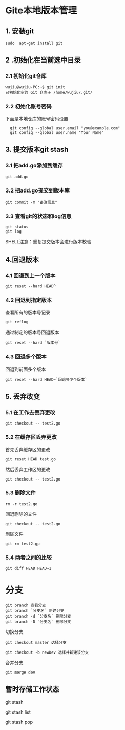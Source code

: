 # Gite本地版本管理

## 1. 安装git

```shell
sudo  apt-get install git
```

## 2 .初始化在当前选中目录

### 2.1 初始化git仓库

```shell
wujiu@wujiu-PC:~$ git init
已初始化空的 Git 仓库于 /home/wujiu/.git/
```

### 2.2 初始化账号密码

下面是本地仓库的账号密码设置

```shell
  git config --global user.email "you@example.com"
  git config --global user.name "Your Name"
```


## 3. 提交版本git stash

### 3.1 把add.go添加到缓存

```shell
git add.go
```


### 3.2 把add.go提交到版本库

```shell
git commit -m "备注信息"
```



### 3.3 查看git的状态和log信息

```shell
git status  
git log
```

SHELL注意：重复提交版本会进行版本校验



## 4.回退版本

### 4.1 回退到上一个版本

```shell
git reset --hard HEAD^
```

### 4.2 回退到指定版本

查看所有的版本号记录

```shell
git reflog
```

通过制定的版本号回退版本

```shell
git reset --hard `版本号`
```


### 4.3 回退多个版本

回退到前面多个版本

```shell
git reset --hard HEAD~`回退多少个版本`
```



## 5. 丢弃改变

### 5.1 在工作去丢弃更改

```shell
git checkout -- test2.go
```

### 5.2 在缓存区丢弃更改

首先丢弃缓存区的更改

```shell
git reset HEAD test.go
```

然后丢弃工作区的更改

```shell
git checkout -- test2.go
```

### 5.3 删除文件

```shell
rm -r test2.go
```

回退删除的文件

```shell
git checkout -- test2.go
```

删除文件

```shell
git rm test2.gp
```

### 5.4 两者之间的比较

```SHELL
git diff HEAD HEAD~1
```

# 分支

```shell
git branch 查看分支
git branch `分支名` 新建分支
git branch -d `分支名` 删除分支
git branch -D `分支名` 删除分支
```

切换分支

```shell
git checkout master 选择分支

git checkout -b newDev 选择并新建该分支
```

合并分支

```shell
git merge dev
```

## 暂时存储工作状态

git stash  

git stash list

git stash pop







